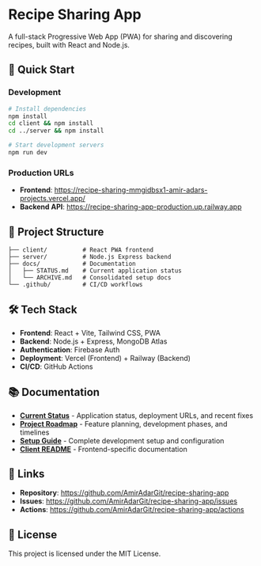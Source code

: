 # Recipe Sharing App

A full-stack Progressive Web App (PWA) for sharing and discovering recipes, built with React and Node.js.

## 🚀 Quick Start

### Development
```bash
# Install dependencies
npm install
cd client && npm install
cd ../server && npm install

# Start development servers
npm run dev
```

### Production URLs
- **Frontend**: https://recipe-sharing-mmgidbsx1-amir-adars-projects.vercel.app/
- **Backend API**: https://recipe-sharing-app-production.up.railway.app

## 📁 Project Structure

```
├── client/          # React PWA frontend
├── server/          # Node.js Express backend
├── docs/            # Documentation
│   ├── STATUS.md    # Current application status
│   └── ARCHIVE.md   # Consolidated setup docs
└── .github/         # CI/CD workflows
```

## 🛠️ Tech Stack

- **Frontend**: React + Vite, Tailwind CSS, PWA
- **Backend**: Node.js + Express, MongoDB Atlas
- **Authentication**: Firebase Auth
- **Deployment**: Vercel (Frontend) + Railway (Backend)
- **CI/CD**: GitHub Actions

## 📚 Documentation

- **[Current Status](docs/STATUS.md)** - Application status, deployment URLs, and recent fixes
- **[Project Roadmap](docs/ROADMAP.md)** - Feature planning, development phases, and timelines
- **[Setup Guide](docs/ARCHIVE.md)** - Complete development setup and configuration
- **[Client README](client/README.md)** - Frontend-specific documentation

## 🔗 Links

- **Repository**: https://github.com/AmirAdarGit/recipe-sharing-app
- **Issues**: https://github.com/AmirAdarGit/recipe-sharing-app/issues
- **Actions**: https://github.com/AmirAdarGit/recipe-sharing-app/actions

## 📄 License

This project is licensed under the MIT License.

